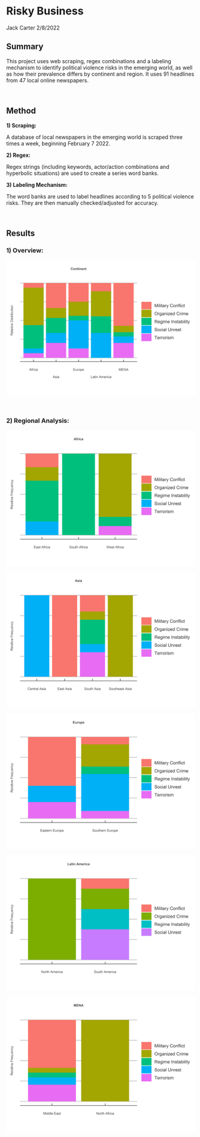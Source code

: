 Risky Business
================
Jack Carter
2/8/2022

## **Summary**

This project uses web scraping, regex combinations and a labeling
mechanism to identify political violence risks in the emerging world, as
well as how their prevalence differs by continent and region. It uses 91
headlines from 47 local online newspapers.

 

## **Method**

**1) Scraping:**

A database of local newspapers in the emerging world is scraped three
times a week, beginning February 7 2022.

**2) Regex:**

Regex strings (including keywords, actor/action combinations and
hyperbolic situations) are used to create a series word banks.

**3) Labeling Mechanism:**

The word banks are used to label headlines according to 5 political
violence risks. They are then manually checked/adjusted for accuracy.

 

## Results

### **1) Overview:**

![](Risky-Business_files/figure-gfm/unnamed-chunk-1-1.png)<!-- -->

 

### **2) Regional Analysis:**

![](Risky-Business_files/figure-gfm/unnamed-chunk-2-1.png)<!-- -->

![](Risky-Business_files/figure-gfm/unnamed-chunk-3-1.png)<!-- -->

![](Risky-Business_files/figure-gfm/unnamed-chunk-4-1.png)<!-- -->

![](Risky-Business_files/figure-gfm/unnamed-chunk-5-1.png)<!-- -->

![](Risky-Business_files/figure-gfm/unnamed-chunk-6-1.png)<!-- -->
